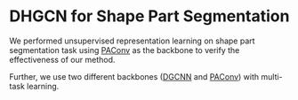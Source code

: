 # DHGCN for Shape Part Segmentation

We performed unsupervised representation learning on shape part segmentation task using [PAConv](./PAConv) as the backbone  to verify the effectiveness of our method.

Further, we use two different backbones ([DGCNN](./DGCNN) and [PAConv](./PAConv))  with multi-task learning.

